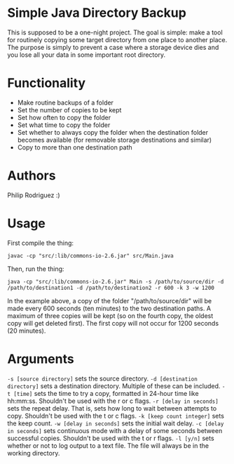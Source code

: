 # Simple Java Directory Backup
This is supposed to be a one-night project. The goal is simple: make a tool for routinely copying some target directory from one place to another place. The purpose is simply to prevent a case where a storage device dies and you lose all your data in some important root directory.

# Functionality
 - Make routine backups of a folder
 - Set the number of copies to be kept
 - Set how often to copy the folder
 - Set what time to copy the folder
 - Set whether to always copy the folder when the destination folder becomes available (for removable storage destinations and similar)
 - Copy to more than one destination path

# Authors
Philip Rodriguez :)

# Usage
First compile the thing:
```
javac -cp "src/:lib/commons-io-2.6.jar" src/Main.java
```

Then, run the thing:
```
java -cp "src/:lib/commons-io-2.6.jar" Main -s /path/to/source/dir -d /path/to/destination1 -d /path/to/destination2 -r 600 -k 3 -w 1200
```

In the example above, a copy of the folder "/path/to/source/dir" will be made every 600 seconds (ten minutes) to the two destination paths. A maximum of three copies will be kept (so on the fourth copy, the oldest copy will get deleted first). The first copy will not occur for 1200 seconds (20 minutes).


# Arguments

`-s [source directory]` sets the source directory.
`-d [destination directory]` sets a destination directory. Multiple of these can be included.
`-t [time]` sets the time to try a copy, formatted in 24-hour time like hh:mm:ss. Shouldn't be used with the r or c flags.
`-r [delay in seconds]` sets the repeat delay. That is, sets how long to wait between attempts to copy. Shouldn't be used with the t or c flags.
`-k [keep count integer]` sets the keep count.
`-w [delay in seconds]` sets the initial wait delay.
`-c [delay in seconds]` sets continuous mode with a delay of some seconds between successful copies. Shouldn't be used with the t or r flags.
`-l [y/n]` sets whether or not to log output to a text file. The file will always be in the working directory.
